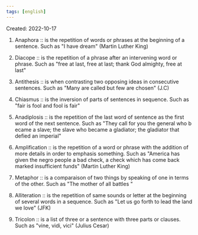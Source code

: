 ```yaml
---
tags: [english] 
---
```

Created: 2022-10-17

 1. Anaphora :: is the repetition of words or phrases at the beginning of a sentence. Such as "I have dream" (Martin Luther King) 
<!--SR:!2022-12-04,32,250-->
 2. Diacope :: is the repetition of a phrase after an intervening word or phrase. Such as "free at last, free at last; thank God almighty, free at last"
<!--SR:!2022-11-30,28,250-->
 3. Antithesis :: is when contrasting two opposing ideas in consecutive sentences. Such as "Many are called but few are chosen" (J.C) 
<!--SR:!2022-11-29,27,250-->
 4. Chiasmus :: is the inversion of parts of sentences in sequence. Such as "fair is fool and fool is fair" 
<!--SR:!2022-11-27,25,250-->
 5. Anadiplosis :: is the repetition of the last word of sentence as the first word of the next sentence. Such as "They call for you the general who b ecame a slave; the slave who became a gladiator; the gladiator that defied an imperial" 
<!--SR:!2022-12-01,29,250-->
 6. Amplification :: is the repetition of a word or phrase with the addition of more details in order to emphasis something. Such as "America has given the negro people a bad check, a check which has come back marked insufficient funds" (Martin Luther King) 
<!--SR:!2022-11-25,25,250-->
 7. Metaphor :: is a comparaison of two things by speaking of one in terms of the other. Such as "The mother of all battles " 
<!--SR:!2022-11-19,19,250-->
 8. Alliteration :: is the repetition of same sounds or letter at the beginning of several words in a sequence. Such as "Let us go forth to lead the land we love" (JFK) 
<!--SR:!2022-12-14,39,270-->
 9. Tricolon :: is a list of three or a sentence with three parts or clauses. Such as "vine, vidi,  vici" (Julius Cesar) 
<!--SR:!2022-11-26,24,250-->